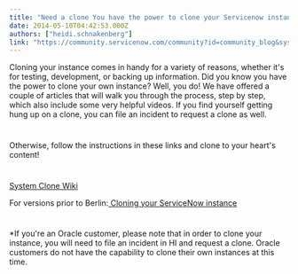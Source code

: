 ```yaml
---
title: "Need a clone You have the power to clone your Servicenow instance"
date: 2014-05-10T04:42:53.000Z
authors: ["heidi.schnakenberg"]
link: "https://community.servicenow.com/community?id=community_blog&sys_id=751e226ddbd0dbc01dcaf3231f961989"
---
```

<p class="p1">Cloning your instance comes in handy for a variety of reasons, whether it's for testing, development, or backing up information. Did you know you have the power to clone your own instance? Well, you do! We have offered a couple of articles that will walk you through the process, step by step, which also include some very helpful videos. If you find yourself getting hung up on a clone, you can file an incident to request a clone as well. </p><p class="p1" style="min-height: 8pt; height: 8pt; padding: 0px;">  </p><p class="p1">Otherwise, follow the instructions in these links and clone to your heart's content!</p><p class="p1" style="min-height: 8pt; height: 8pt; padding: 0px;">  </p><p class="p2"><a title="k-external-small" class="jive-link-external-small" href="http://wiki.servicenow.com/index.php?title=System_Clone" rel="nofollow" target="_blank">System Clone Wiki</a></p><p class="p2">For versions prior to Berlin:<a title="k-external-small" class="jive-link-external-small" href="http://wiki.servicenow.com/index.php?title=Cloning_your_ServiceNow_Instance" rel="nofollow" target="_blank"> Cloning your ServiceNow instance</a></p><p class="p2" style="min-height: 8pt; height: 8pt; padding: 0px;">  </p><p class="p2">*If you're an Oracle customer, please note that in order to clone your instance, you will need to file an incident in HI and request a clone. Oracle customers do not have the capability to clone their own instances at this time.</p>